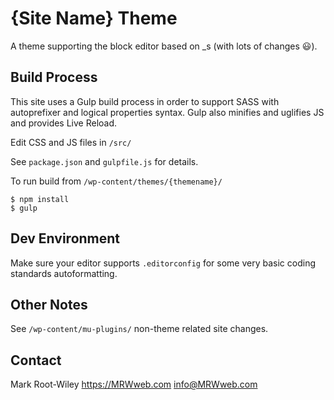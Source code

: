 # {Site Name} Theme

A theme supporting the block editor based on _s (with lots of changes 😃).

## Build Process
This site uses a Gulp build process in order to support SASS with autoprefixer and logical properties syntax. Gulp also minifies and uglifies JS and provides Live Reload.

Edit CSS and JS files in `/src/`

See `package.json` and `gulpfile.js` for details.

To run build from `/wp-content/themes/{themename}/`

```
$ npm install
$ gulp
```

## Dev Environment
Make sure your editor supports `.editorconfig` for some very basic coding standards autoformatting.

## Other Notes
See `/wp-content/mu-plugins/` non-theme related site changes.

## Contact
Mark Root-Wiley
https://MRWweb.com
info@MRWweb.com
